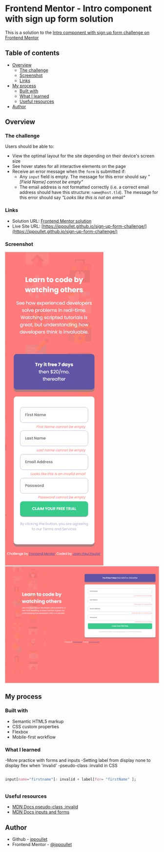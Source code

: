 # Frontend Mentor - Intro component with sign up form solution

This is a solution to the [Intro component with sign up form challenge on Frontend Mentor](https://www.frontendmentor.io/challenges/intro-component-with-signup-form-5cf91bd49edda32581d28fd1)

## Table of contents

- [Overview](#overview)
  - [The challenge](#the-challenge)
  - [Screenshot](#screenshot)
  - [Links](#links)
- [My process](#my-process)
  - [Built with](#built-with)
  - [What I learned](#what-i-learned)
  - [Useful resources](#useful-resources)
- [Author](#author)

## Overview

### The challenge

Users should be able to:

- View the optimal layout for the site depending on their device's screen size
- See hover states for all interactive elements on the page
- Receive an error message when the `form` is submitted if:
  - Any `input` field is empty. The message for this error should say _"[Field Name] cannot be empty"_
  - The email address is not formatted correctly (i.e. a correct email address should have this structure: `name@host.tld`). The message for this error should say _"Looks like this is not an email"_

### Links

- Solution URL: [Frontend Mentor solution](https://www.frontendmentor.io/solutions/sign-up-form-challenge-HBlbEVcquM)
- Live Site URL: [https://jppoullet.github.io/sign-up-form-challenge/](https://jppoullet.github.io/sign-up-form-challenge/)

### Screenshot

![](images/screenshotMobile.PNG)
![](images/screenshotDesktop.PNG)

## My process

### Built with

- Semantic HTML5 markup
- CSS custom properties
- Flexbox
- Mobile-first workflow

### What I learned

-More practice with forms and inputs
-Setting label from display none to display flex when 'invalid'
-pseudo-class :invalid in CSS

```html

```

```css
input[name="firstname"]: invalid + label[for= "firstName" ];
```

```js

```

### Useful resources

- [MDN Docs pseudo-class :invalid](https://developer.mozilla.org/en-US/docs/Web/CSS/:invalid)
- [MDN Docs inputs and forms](https://developer.mozilla.org/en-US/docs/Web/HTML/Element/input)

## Author

- Github - [jppoullet](https://github.com/jppoullet)
- Frontend Mentor - [@jppoullet](https://www.frontendmentor.io/profile/jppoullet)
